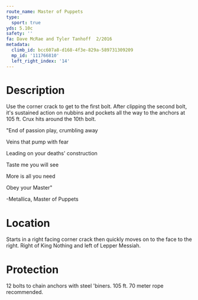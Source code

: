 ```yaml
---
route_name: Master of Puppets
type:
  sport: true
yds: 5.10c
safety: ''
fa: Dave McRae and Tyler Tanhoff  2/2016
metadata:
  climb_id: bcc607a8-d168-4f3e-829a-589731309209
  mp_id: '111766810'
  left_right_index: '14'
---
```

# Description
Use the corner crack to get to the first bolt. After clipping the second bolt, it's sustained action on nubbins and pockets all the way to the anchors at 105 ft. Crux hits around the 10th bolt.

"End of passion play, crumbling away

Veins that pump with fear

Leading on your deaths' construction

Taste me you will see

More is all you need

Obey your Master"

-Metallica, Master of Puppets

# Location
Starts in a right facing corner crack then quickly moves on to the face to the right.  Right of King Nothing and left of Lepper Messiah.

# Protection
12 bolts to chain anchors with steel 'biners. 105 ft. 70 meter rope recommended.

